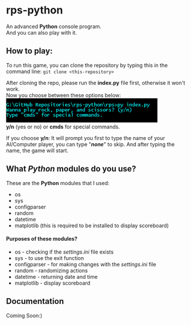# rps-python

An advanced **Python** console program. <br>
And you can also play with it.

## How to play:
To run this game, you can clone the repository by typing this in the command line: `git clone <this-repository>`

After cloning the repo, please run the **index.py** file first, otherwise it won't work. <br>
Now you choose between these options below:
<img src="img/indexpy.png" /> <br>
**y/n** (yes or no) or **cmds** for special commands.

If you choose **y/n**: It will prompt you first to type the name of your AI/Computer player, you can type "***none***" to skip. And after typing the name, the game will start.

## What *Python* modules do you use?
These are the **Python** modules that I used:
+ os 
+ sys
+ configparser
+ random
+ datetime
+ matplotlib (this is required to be installed to display scoreboard)

#### Purposes of these modules?
+ os - checking if the *settings.ini* file exists
+ sys - to use the exit function
+ configparser - for making changes with the *settings.ini* file
+ random - randomizing actions
+ datetime - returning date and time
+ matplotlib - display scoreboard

## Documentation
Coming Soon:)

